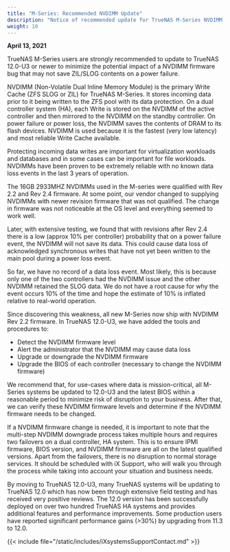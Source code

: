 ```yaml
---
title: "M-Series: Recommended NVDIMM Update"
description: "Notice of recommended update for TrueNAS M-Series NVDIMM devices."
weight: 10
---
```


**April 13, 2021**

TrueNAS M-Series users are strongly recommended to update to TrueNAS 12.0-U3 or newer to minimize the potential impact of a NVDIMM firmware bug that may not save ZIL/SLOG contents on a power failure.

NVDIMM (Non-Volatile Dual Inline Memory Module) is the primary Write Cache (ZFS SLOG or ZIL) for TrueNAS M-Series. It stores incoming data prior to it being written to the ZFS pool with its data protection. On a dual controller system (HA), each Write is stored on the NVDIMM of the active controller and then mirrored to the NVDIMM on the standby controller. On power failure or power loss, the NVDIMM saves the contents of DRAM to its flash devices. NVDIMM is used because it is the fastest (very low latency) and most reliable Write Cache available.

Protecting incoming data writes are important for virtualization workloads and databases and in some cases can be important for file workloads. NVDIMMs have been proven to be extremely reliable with no known data loss events in the last 3 years of operation.
 
The 16GB 2933MHZ NVDIMMs used in the M-series were qualified with Rev 2.2 and Rev 2.4 firmware. At some point, our vendor changed to supplying NVDIMMs with newer revision firmware that was not qualified. The change in firmware was not noticeable at the OS level and everything seemed to work well.
 
Later, with extensive testing, we found that with revisions after Rev 2.4 there is a low (approx 10% per controller) probability that on a power failure event, the NVDIMM will not save its data. This could cause data loss of acknowledged synchronous writes that have not yet been written to the main pool during a power loss event.
 
So far, we have no record of a data loss event. Most likely, this is because only one of the two controllers had the NVDIMM issue and the other NVDIMM retained the SLOG data. We do not have a root cause for why the event occurs 10% of the time and hope the estimate of 10% is inflated relative to real-world operation.
 
Since discovering this weakness, all new M-Series now ship with NVDIMM Rev 2.2 firmware. In TrueNAS 12.0-U3, we have added the tools and procedures to:

* Detect the NVDIMM firmware level
* Alert the administrator that the NVDIMM may cause data loss
* Upgrade or downgrade the NVDIMM firmware
* Upgrade the BIOS of each controller (necessary to change the NVDIMM firmware)

We recommend that, for use-cases where data is mission-critical, all M-Series systems be updated to 12.0-U3 and the latest BIOS within a reasonable period to minimize risk of disruption to your business. After that, we can verify these NVDIMM firmware levels and determine if the NVDIMM firmware needs to be changed.
 
If a NVDIMM firmware change is needed, it is important to note that the multi-step NVDIMM downgrade process takes multiple hours and requires two failovers on a dual controller, HA system. This is to ensure IPMI firmware, BIOS version, and NVDIMM firmware are all on the latest qualified versions. Apart from the failovers, there is no disruption to normal storage services. It should be scheduled with iX Support, who will walk you through the process while taking into account your situation and business needs.

By moving to TrueNAS 12.0-U3, many TrueNAS systems will be updating to TrueNAS 12.0 which has now been through extensive field testing and has received very positive reviews. The 12.0 version has been successfully deployed on over two hundred TrueNAS HA systems and provides additional features and performance improvements. Some production users have reported significant performance gains (>30%) by upgrading from 11.3 to 12.0.

{{< include file="/static/includes/iXsystemsSupportContact.md" >}}
